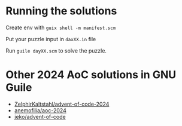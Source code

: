 # Running the solutions

Create env with `guix shell -m manifest.scm`

Put your puzzle input in `daxXX.in` file

Run `guile dayXX.scm` to solve the puzzle.

# Other 2024 AoC solutions in GNU Guile

* [ZelphirKaltstahl/advent-of-code-2024](https://codeberg.org/ZelphirKaltstahl/advent-of-code-2024)
* [anemofilia/aoc-2024](https://codeberg.org/anemofilia/aoc-2024)
* [jeko/advent-of-code](https://framagit.org/jeko/advent-of-code)